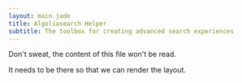 ```yaml
---
layout: main.jade
title: Algoliasearch Helper
subtitle: The toolbox for creating advanced search experiences
---
```


Don't sweat, the content of this file won't be read.

It needs to be there so that we can render the layout.
